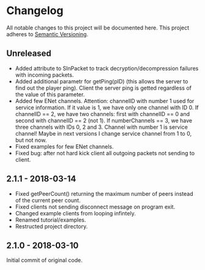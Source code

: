 # Changelog
All notable changes to this project will be documented here. This project adheres to [Semantic Versioning](http://semver.org/spec/v2.0.0.html).

## Unreleased
- Added attribute to SInPacket to track decryption/decompression failures with incoming packets.
- Added additional parametr for getPing(pID) (this allows the server to find out the player ping). Client the server ping is getted regardless of the value of this parameter.
- Added few ENet channels.
Attention: channelID with number 1 used for service information. If it value is 1, we have
only one channel with ID 0. If channelID == 2, we have two channels: first with channelID == 0
and second with channelID == 2 (not 1). If numberChannels == 3, we have three channels with
IDs 0, 2 and 3. Channel with number 1 is service channel! Maybe in next versions I change service
channel from 1 to 0, but not now.
- Fixed examples for few ENet channels.
- Fixed bug: after not hard kick client all outgoing packets not sending to client.

## 2.1.1 - 2018-03-14
- Fixed getPeerCount() returning the maximum number of peers instead of the current peer count.
- Fixed clients not sending disconnect message on program exit. 
- Changed example clients from looping infintely.
- Renamed tutorial/examples.
- Restructed project directory.

## 2.1.0 - 2018-03-10
Initial commit of original code.